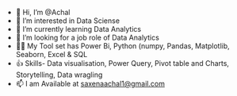 - 👋 Hi, I’m @Achal
- 👀 I’m interested in Data Sciense
- 🌱 I’m currently learning Data Analytics
- 💞️ I’m looking for a job role of Data Analytics
- 👩‍🎓 My Tool set has Power Bi, Python (numpy, Pandas, Matplotlib, Seaborn, Excel & SQL
- 👍 Skills- Data visualisation, Power Query, Pivot table and Charts, Storytelling, Data wragling
- 📫 I am Available at saxenaachal1@gmail.com

<!---
Yun-Mi-Rin/Yun-Mi-Rin is a ✨ special ✨ repository because its `README.md` (this file) appears on your GitHub profile.
You can click the Preview link to take a look at your changes.
--->

